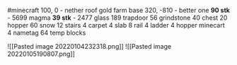 #minecraft
100, 0 - nether roof gold farm base
320, -810 - better one
**90 stk** - 5699 magma 
**39 stk** - 2477 glass
189 trapdoor
56 grindstone
40 chest
20 hopper
60 snow
12 stairs
4 carpet
4 slab
8 rail
4 ladder
4 hopper minecart
4 nametag
64 temp blocks

![[Pasted image 20220104232318.png]]
![[Pasted image 20220105190807.png]]